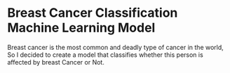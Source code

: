 # Breast Cancer Classification Machine Learning Model
Breast cancer is the most common and deadly type of cancer in the world, So I decided to create a model that classifies whether this person is affected by breast Cancer or Not.
